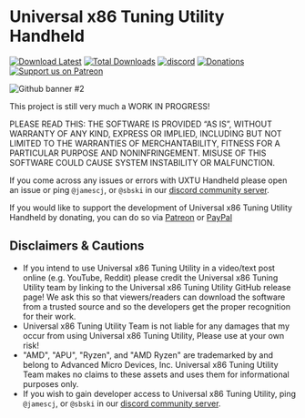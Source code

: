 # Universal x86 Tuning Utility Handheld
[![Download Latest](https://img.shields.io/github/downloads/JamesCJ60/Universal-x86-Tuning-Utility-Handheld/latest/total?style=flat-square&color=orange&label=Download%20Latest)](https://github.com/JamesCJ60/Universal-x86-Tuning-Utility-Handheld/releases/latest)
[![Total Downloads](https://img.shields.io/github/downloads/JamesCJ60/Universal-x86-Tuning-Utility-Handheld/total?style=flat-square&color=orange&label=Download%20Total)](https://github.com/JamesCJ60/Universal-x86-Tuning-Utility-Handheld/releases/latest)
[![discord](https://img.shields.io/discord/772105072720871435?color=orange&label=Discord&logo=discord&logoColor=white&style=flat-square)](https://discord.gg/3EkYMZGJwq)
[![Donations](https://img.shields.io/badge/PayPal-00457C?style=flat-square&color=orange&label=Donations&logo=paypal&logoColor=white)](https://www.paypal.com/paypalme/JamesCJ60)
[![Support us on Patreon](https://img.shields.io/endpoint.svg?url=https%3A%2F%2Fshieldsio-patreon.vercel.app%2Fapi%3Fusername%3Duxtusoftware%26type%3Dpatrons&style=flat-square&color=orange&label=Patreon&logoColor=white)](https://patreon.com/uxtusoftware)

![Github banner #2](https://github.com/JamesCJ60/Universal-x86-Tuning-Utility-Handheld/assets/20888782/5068ad9a-a540-44a9-8f2e-15fe769f06d5)

This project is still very much a WORK IN PROGRESS!

PLEASE READ THIS: THE SOFTWARE IS PROVIDED “AS IS”, WITHOUT WARRANTY OF ANY KIND, EXPRESS OR IMPLIED, INCLUDING BUT NOT LIMITED TO THE WARRANTIES OF MERCHANTABILITY, FITNESS FOR A PARTICULAR PURPOSE AND NONINFRINGEMENT. MISUSE OF THIS SOFTWARE COULD CAUSE SYSTEM INSTABILITY OR MALFUNCTION.

If you come across any issues or errors with UXTU Handheld please open an issue or ping `@jamescj`, or `@sbski` in our [discord community server](https://discord.gg/M3hVqnT4pQ). 

If you would like to support the development of Universal x86 Tuning Utility Handheld by donating, you can do so via [Patreon](https://www.patreon.com/uxtusoftware) or [PayPal](https://www.paypal.me/JamesCJ60)

## Disclaimers & Cautions
- If you intend to use Universal x86 Tuning Utility in a video/text post online (e.g. YouTube, Reddit) please credit the Universal x86 Tuning Utility team by linking to the Universal x86 Tuning Utility GitHub release page! We ask this so that viewers/readers can download the software from a trusted source and so the developers get the proper recognition for their work.
- Universal x86 Tuning Utility Team is not liable for any damages that my occur from using Universal x86 Tuning Utility, Please use at your own risk!
- "AMD", "APU", "Ryzen", and "AMD Ryzen" are trademarked by and belong to Advanced Micro Devices, Inc. Universal x86 Tuning Utility Team makes no claims to these assets and uses them for informational purposes only.
- If you wish to gain developer access to Universal x86 Tuning Utility, ping `@jamescj`, or `@sbski` in our [discord community server](https://discord.gg/M3hVqnT4pQ). 

